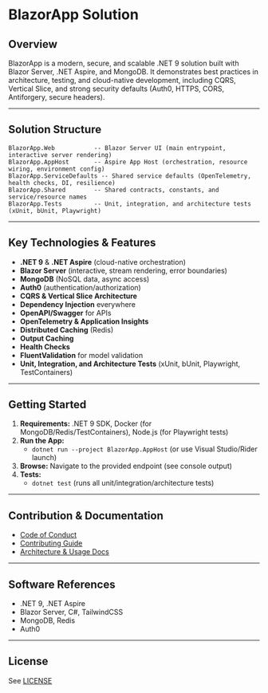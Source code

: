 # BlazorApp Solution

## Overview

BlazorApp is a modern, secure, and scalable .NET 9 solution built with Blazor Server, .NET Aspire, and MongoDB. It demonstrates best practices in architecture, testing, and cloud-native development, including CQRS, Vertical Slice, and strong security defaults (Auth0, HTTPS, CORS, Antiforgery, secure headers).

---

## Solution Structure

```
BlazorApp.Web           -- Blazor Server UI (main entrypoint, interactive server rendering)
BlazorApp.AppHost       -- Aspire App Host (orchestration, resource wiring, environment config)
BlazorApp.ServiceDefaults -- Shared service defaults (OpenTelemetry, health checks, DI, resilience)
BlazorApp.Shared        -- Shared contracts, constants, and service/resource names
BlazorApp.Tests         -- Unit, integration, and architecture tests (xUnit, bUnit, Playwright)
```

---

## Key Technologies & Features

- **.NET 9** & **.NET Aspire** (cloud-native orchestration)
- **Blazor Server** (interactive, stream rendering, error boundaries)
- **MongoDB** (NoSQL data, async access)
- **Auth0** (authentication/authorization)
- **CQRS & Vertical Slice Architecture**
- **Dependency Injection** everywhere
- **OpenAPI/Swagger** for APIs
- **OpenTelemetry & Application Insights**
- **Distributed Caching** (Redis)
- **Output Caching**
- **Health Checks**
- **FluentValidation** for model validation
- **Unit, Integration, and Architecture Tests** (xUnit, bUnit, Playwright, TestContainers)

---

## Getting Started

1. **Requirements:** .NET 9 SDK, Docker (for MongoDB/Redis/TestContainers), Node.js (for Playwright tests)
2. **Run the App:**
   - `dotnet run --project BlazorApp.AppHost` (or use Visual Studio/Rider launch)
3. **Browse:** Navigate to the provided endpoint (see console output)
4. **Tests:**
   - `dotnet test` (runs all unit/integration/architecture tests)

---

## Contribution & Documentation

- [Code of Conduct](./CODE_OF_CONDUCT.md)
- [Contributing Guide](./docs/CONTRIBUTING.md)
- [Architecture & Usage Docs](./docs/README.md)

---

## Software References

- .NET 9, .NET Aspire
- Blazor Server, C#, TailwindCSS
- MongoDB, Redis
- Auth0

---

## License

See [LICENSE](./LICENSE)